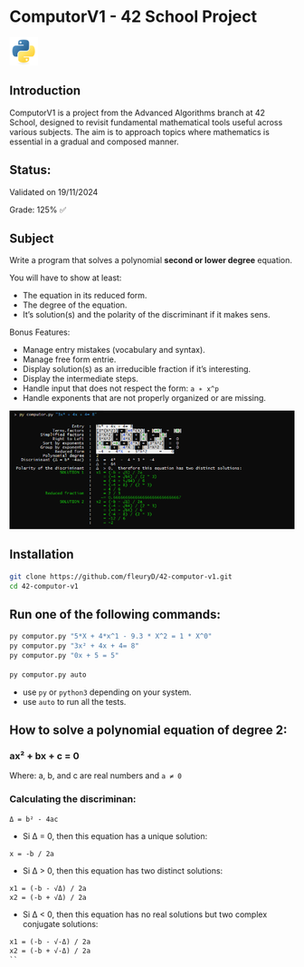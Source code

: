 # ComputorV1 - 42 School Project

<a href="https://www.python.org" target="_blank" rel="noreferrer"><img src="https://raw.githubusercontent.com/devicons/devicon/master/icons/python/python-original.svg" alt="python" width="50" height="50"/></a>

## Introduction

ComputorV1 is a project from the Advanced Algorithms branch at 42 School, designed to revisit fundamental mathematical tools useful across various subjects. The aim is to approach topics where mathematics is essential in a gradual and composed manner.

## Status:

Validated on 19/11/2024

Grade: 125% ✅

## Subject

Write a program that solves a polynomial **second or lower degree** equation.

You will have to show at least:

- The equation in its reduced form.
- The degree of the equation.
- It’s solution(s) and the polarity of the discriminant if it makes sens.

Bonus Features:

- Manage entry mistakes (vocabulary and syntax).
- Manage free form entrie.
- Display solution(s) as an irreducible fraction if it’s interesting.
- Display the intermediate steps.
- Handle input that does not respect the form: `a ∗ x^p`
- Handle exponents that are not properly organized or are missing.

![Screenshot](./assets/screenshot-01.png)

## Installation

```bash
git clone https://github.com/fleuryD/42-computor-v1.git
cd 42-computor-v1
```

## Run one of the following commands:

```bash
py computor.py "5*X + 4*x^1 - 9.3 * X^2 = 1 * X^0"
py computor.py "3x² + 4x + 4= 8"
py computor.py "0x + 5 = 5"

py computor.py auto
```

- use `py` or `python3` depending on your system.
- use `auto` to run all the tests.

## How to solve a polynomial equation of degree 2:

### ax² + bx + c = 0

Where: a, b, and c are real numbers and `a ≠ 0`

### Calculating the discriminan:

```
Δ = b² - 4ac
```

- Si Δ = 0, then this equation has a unique solution:

```
x = -b / 2a
```

- Si Δ > 0, then this equation has two distinct solutions:

```
x1 = (-b - √Δ) / 2a
x2 = (-b + √Δ) / 2a
```

- Si Δ < 0, then this equation has no real solutions but two complex conjugate solutions:

```
x1 = (-b - √-Δ) / 2a
x2 = (-b + √-Δ) / 2a
``
```
